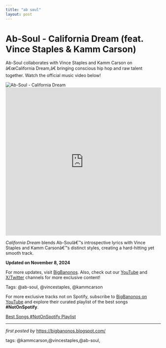 ```yaml
---
title: "ab soul"
layout: post
---
```

<!-- Title of the Post -->
<h1 >Ab-Soul - California Dream (feat. Vince Staples & Kamm Carson)</h1> <!-- Introductory Text -->
<p >Ab-Soul collaborates with Vince Staples and Kamm Carson on â€œCalifornia Dream,â€ bringing conscious hip hop and raw talent together. Watch the official music video below!</p> <!-- Featured Image -->
<div > <img src="https://media.npr.org/assets/img/2022/12/20/gettyimages-1329459715-0c64eacd9f99dbe3f8bf093c111b635a0b1dec83.jpg" alt="Ab-Soul - California Dream" />
</div> <!-- YouTube Video Embed -->
<div > <iframe width="100%" height="480" src="https://www.youtube.com/embed/A57agSNR_7Y" title="Ab-Soul - California Dream" frameborder="0" allow="accelerometer; autoplay; clipboard-write; encrypted-media; gyroscope; picture-in-picture; web-share" referrerpolicy="strict-origin-when-cross-origin" allowfullscreen></iframe>
</div> <!-- Song Information -->
<div > <p><em>California Dream</em> blends Ab-Soulâ€™s introspective lyrics with Vince Staples and Kamm Carsonâ€™s distinct styles, creating a hard-hitting yet smooth track.</p> <p><strong>Updated on November 8, 2024</strong></p>
</div> <!-- Footer Links -->
<div > <p>For more updates, visit <a href="https://bigbanonos.blogspot.com/" target="_blank">BigBanonos</a>. Also, check out our <a href="https://www.youtube.com/@BigBanonos" target="_blank">YouTube</a> and <a href="https://x.com/bigbanonos" target="_blank">X/Twitter</a> channels for more exclusive content!</p>
</div> <!-- Tags -->
<p >Tags: @ab-soul, @vincestaples, @kammcarson</p>


<!--Subscribe and Playlist Links-->
<div>
    <p>For more exclusive tracks not on Spotify, subscribe to <a href="https://www.youtube.com/@BigBanonos" target="_blank">BigBanonos on YouTube</a> and explore their curated playlist of the best songs <strong>#NotOnSpotify</strong>.</p>
    <p><a href="https://www.youtube.com/playlist?list=PLtuNtuTatqI0kFahUCbtbfenC_ET5O_tr" target="_blank">Best Songs #NotOnSpotify Playlist<br /></a></p></div>

<hr />

<p><em>first posted by</em> <a href="https://bigbanonos.blogspot.com/" rel="noopener" target="_new">https://bigbanonos.blogspot.com/</a></p>

<p>tags: @kammcarson,@vincestaples,@ab-soul,</p>
